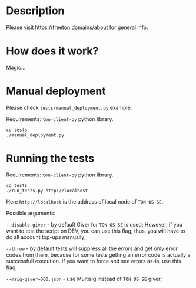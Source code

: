 # Description

Please visit https://freeton.domains/about for general info.

# How does it work?

Magic...

# Manual deployment

Please check `tests/manual_deployment.py` example.

Requirements: `ton-client-py` python library.

```
cd tests
./manual_deployment.py
```

# Running the tests

Requirements: `ton-client-py` python library.

```
cd tests
./run_tests.py http://localhost
```

Here `http://localhost` is the address of local node of `TON OS SE`.

Possible arguments:

`--disable-giver` - by default Giver for `TON OS SE` is used; However, if you want to test the script on DEV, you can use this flag, thus, you will have to do all account top-ups manually;

`--throw` - by default tests will suppress all the errors and get only error codes from them, because for some tests getting an error code is actually a successfull execution. If you want to force and see errors as-is, use this flag;

`--msig-giver=000.json` - use Multisig instead of `TON OS SE` giver;